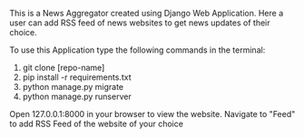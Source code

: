 This is a News Aggregator created using Django Web Application. Here a user can add RSS feed of news websites to get news updates of their choice. 

To use this Application type the following commands in the terminal:
1. git clone [repo-name]
2. pip install -r requirements.txt
3. python manage.py migrate
4. python manage.py runserver

Open 127.0.0.1:8000 in your browser to view the website. Navigate to "Feed" to add RSS Feed of the website of your choice
